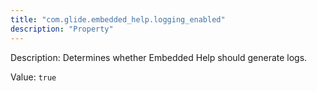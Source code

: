 ```yaml
---
title: "com.glide.embedded_help.logging_enabled"
description: "Property"
---
```


Description: Determines whether Embedded Help should generate logs.

Value: `true`